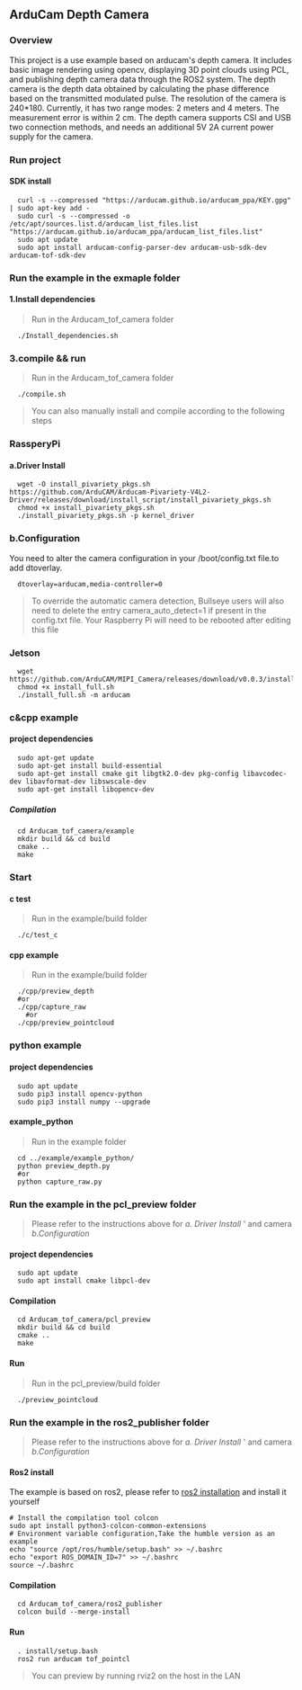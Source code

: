## ArduCam Depth Camera 
### Overview
This project is a use example based on arducam's depth camera. It includes basic image rendering using opencv, displaying 3D point clouds using PCL, and publishing depth camera data through the ROS2 system.
The depth camera is the depth data obtained by calculating the phase difference based on the transmitted modulated pulse. The resolution of the camera is 240*180. Currently, it has two range modes: 2 meters and 4 meters. The measurement error is within 2 cm.
The depth camera supports CSI and USB two connection methods, and needs an additional 5V 2A current power supply for the camera.
### Run project 
#### SDK install
```Shell
  curl -s --compressed "https://arducam.github.io/arducam_ppa/KEY.gpg" | sudo apt-key add -
  sudo curl -s --compressed -o /etc/apt/sources.list.d/arducam_list_files.list "https://arducam.github.io/arducam_ppa/arducam_list_files.list"
  sudo apt update
  sudo apt install arducam-config-parser-dev arducam-usb-sdk-dev arducam-tof-sdk-dev
```
### Run the example in the exmaple folder
#### 1.Install dependencies
> Run in the Arducam_tof_camera folder
```Shell
  ./Install_dependencies.sh
```
### 3.compile && run
> Run in the Arducam_tof_camera folder
```Shell
  ./compile.sh
```
> You can also manually install and compile according to the following steps
### RassperyPi
#### a.Driver Install
```Shell
  wget -O install_pivariety_pkgs.sh https://github.com/ArduCAM/Arducam-Pivariety-V4L2-Driver/releases/download/install_script/install_pivariety_pkgs.sh
  chmod +x install_pivariety_pkgs.sh
  ./install_pivariety_pkgs.sh -p kernel_driver
```
### b.Configuration
You need to alter the camera configuration in your /boot/config.txt file.to add dtoverlay.
```Shell
  dtoverlay=arducam,media-controller=0
```
> To override the automatic camera detection, Bullseye users will also need to delete the entry camera_auto_detect=1 if present in the config.txt file. Your Raspberry Pi will need to be rebooted after editing this file
### Jetson 
```Shell
  wget https://github.com/ArduCAM/MIPI_Camera/releases/download/v0.0.3/install_full.sh
  chmod +x install_full.sh
  ./install_full.sh -m arducam
```
### c&cpp example
#### project dependencies
```Shell
  sudo apt-get update
  sudo apt-get install build-essential
  sudo apt-get install cmake git libgtk2.0-dev pkg-config libavcodec-dev libavformat-dev libswscale-dev 
  sudo apt-get install libopencv-dev
```
##### Compilation
```Shell
  cd Arducam_tof_camera/example
  mkdir build && cd build
  cmake ..
  make
```
### Start
#### c test
> Run in the example/build folder
```Shell
  ./c/test_c
```
#### cpp example
> Run in the example/build folder
```Shell
  ./cpp/preview_depth
  #or
  ./cpp/capture_raw
    #or
  ./cpp/preview_pointcloud
```
### python example
#### project dependencies
```Shell
  sudo apt update
  sudo pip3 install opencv-python
  sudo pip3 install numpy --upgrade
```
#### example_python
> Run in the example folder
```Shell
  cd ../example/example_python/
  python preview_depth.py
  #or
  python capture_raw.py
```
### Run the example in the pcl_preview folder
> Please refer to the instructions above for  _*a. Driver Install*_ ' and camera _*b.Configuration*_
#### project dependencies
```Shell
  sudo apt update
  sudo apt install cmake libpcl-dev
```
#### Compilation
```Shell
  cd Arducam_tof_camera/pcl_preview
  mkdir build && cd build
  cmake ..
  make
```
#### Run
> Run in the pcl_preview/build folder
```Shell
  ./preview_pointcloud
```
### Run the example in the ros2_publisher folder
> Please refer to the instructions above for  _*a. Driver Install*_ ' and camera _*b.Configuration*_
#### Ros2 install
The example is based on ros2, please refer to [ros2 installation](https://docs.ros.org/en/humble/Installation/Ubuntu-Install-Debians.html) and install it yourself

```Shell
# Install the compilation tool colcon
sudo apt install python3-colcon-common-extensions
# Environment variable configuration,Take the humble version as an example
echo "source /opt/ros/humble/setup.bash" >> ~/.bashrc 
echo "export ROS_DOMAIN_ID=7" >> ~/.bashrc 
source ~/.bashrc 
```
#### Compilation
```Shell
  cd Arducam_tof_camera/ros2_publisher
  colcon build --merge-install
```
#### Run
```Shell
  . install/setup.bash 
  ros2 run arducam tof_pointcl
```
>You can preview by running rviz2 on the host in the LAN